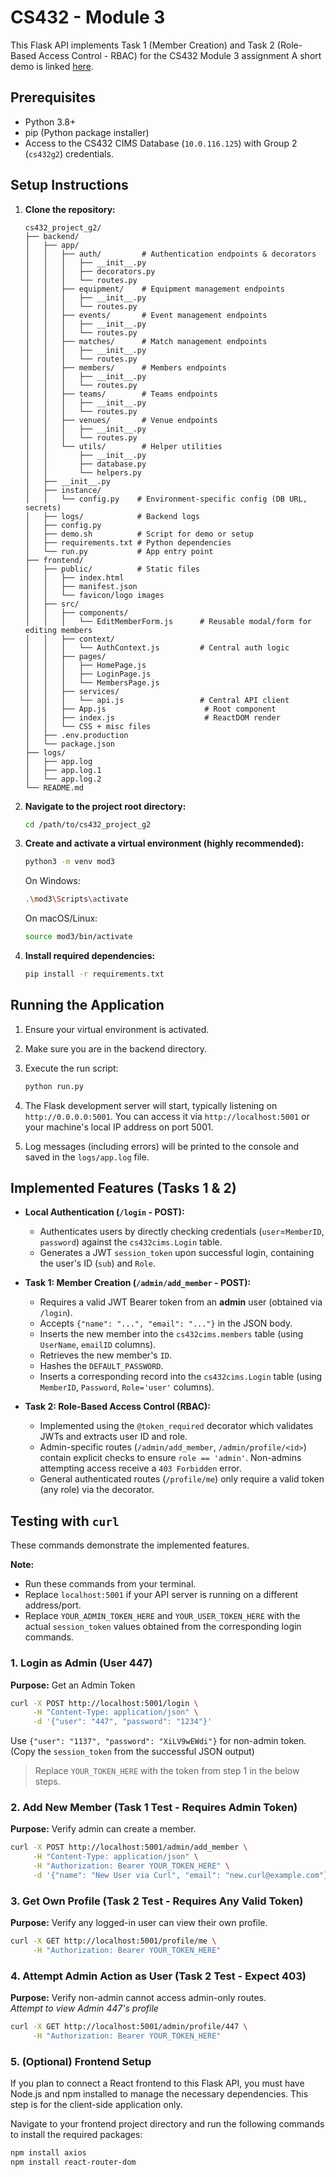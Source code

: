 # CS432 - Module 3 

This Flask API implements Task 1 (Member Creation) and Task 2 (Role-Based Access Control - RBAC) for the CS432 Module 3 assignment
A short demo is linked [here](https://youtu.be/tmyJm6wDxZ0?si=6SoHsK6UKPl0U3dr).

## Prerequisites

* Python 3.8+
* pip (Python package installer)
* Access to the CS432 CIMS Database (`10.0.116.125`) with Group 2 (`cs432g2`) credentials.

## Setup Instructions

1. **Clone the repository:**

   ```
   cs432_project_g2/
   ├── backend/
   │   ├── app/
   │   │   ├── auth/         # Authentication endpoints & decorators
   │   │   │   ├── __init__.py
   │   │   │   ├── decorators.py
   │   │   │   └── routes.py
   │   │   ├── equipment/    # Equipment management endpoints
   │   │   │   ├── __init__.py
   │   │   │   └── routes.py
   │   │   ├── events/       # Event management endpoints
   │   │   │   ├── __init__.py
   │   │   │   └── routes.py
   │   │   ├── matches/      # Match management endpoints
   │   │   │   ├── __init__.py
   │   │   │   └── routes.py
   │   │   ├── members/      # Members endpoints
   │   │   │   ├── __init__.py
   │   │   │   └── routes.py
   │   │   ├── teams/        # Teams endpoints
   │   │   │   ├── __init__.py
   │   │   │   └── routes.py
   │   │   ├── venues/       # Venue endpoints
   │   │   │   ├── __init__.py
   │   │   │   └── routes.py
   │   │   └── utils/        # Helper utilities
   │   │       ├── __init__.py
   │   │       ├── database.py
   │   │       └── helpers.py
   │   ├── __init__.py
   │   ├── instance/
   │   │   └── config.py    # Environment-specific config (DB URL, secrets)
   │   ├── logs/            # Backend logs
   │   ├── config.py
   │   ├── demo.sh          # Script for demo or setup
   │   ├── requirements.txt # Python dependencies
   │   └── run.py           # App entry point
   ├── frontend/
   │   ├── public/          # Static files
   │   │   ├── index.html
   │   │   ├── manifest.json
   │   │   └── favicon/logo images
   │   ├── src/
   │   │   ├── components/
   │   │   │   └── EditMemberForm.js      # Reusable modal/form for editing members
   │   │   ├── context/
   │   │   │   └── AuthContext.js         # Central auth logic
   │   │   ├── pages/
   │   │   │   ├── HomePage.js
   │   │   │   ├── LoginPage.js
   │   │   │   └── MembersPage.js
   │   │   ├── services/
   │   │   │   └── api.js                 # Central API client
   │   │   ├── App.js                      # Root component
   │   │   ├── index.js                    # ReactDOM render
   │   │   └── CSS + misc files
   │   ├── .env.production
   │   └── package.json
   ├── logs/
   │   ├── app.log
   │   ├── app.log.1
   │   └── app.log.2  
   └── README.md
   ```

2. **Navigate to the project root directory:**

   ```bash
   cd /path/to/cs432_project_g2
   ```

3. **Create and activate a virtual environment (highly recommended):**

   ```bash
   python3 -m venv mod3
   ```

   On Windows:

   ```bash
   .\mod3\Scripts\activate
   ```

   On macOS/Linux:

   ```bash
   source mod3/bin/activate
   ```

4. **Install required dependencies:**

   ```bash
   pip install -r requirements.txt
   ```

## Running the Application

1. Ensure your virtual environment is activated.
2. Make sure you are in the backend directory.
3. Execute the run script:

   ```bash
   python run.py
   ```

4. The Flask development server will start, typically listening on `http://0.0.0.0:5001`. You can access it via `http://localhost:5001` or your machine's local IP address on port 5001.
5. Log messages (including errors) will be printed to the console and saved in the `logs/app.log` file.

## Implemented Features (Tasks 1 & 2)

* **Local Authentication (`/login` - POST):**
  * Authenticates users by directly checking credentials (`user`=`MemberID`, `password`) against the `cs432cims.Login` table.
  * Generates a JWT `session_token` upon successful login, containing the user's ID (`sub`) and `Role`.

* **Task 1: Member Creation (`/admin/add_member` - POST):**
  * Requires a valid JWT Bearer token from an **admin** user (obtained via `/login`).
  * Accepts `{"name": "...", "email": "..."}` in the JSON body.
  * Inserts the new member into the `cs432cims.members` table (using `UserName`, `emailID` columns).
  * Retrieves the new member's `ID`.
  * Hashes the `DEFAULT_PASSWORD`.
  * Inserts a corresponding record into the `cs432cims.Login` table (using `MemberID`, `Password`, `Role='user'` columns).

* **Task 2: Role-Based Access Control (RBAC):**
  * Implemented using the `@token_required` decorator which validates JWTs and extracts user ID and role.
  * Admin-specific routes (`/admin/add_member`, `/admin/profile/<id>`) contain explicit checks to ensure `role == 'admin'`. Non-admins attempting access receive a `403 Forbidden` error.
  * General authenticated routes (`/profile/me`) only require a valid token (any role) via the decorator.

## Testing with `curl`

These commands demonstrate the implemented features.

**Note:**

* Run these commands from your terminal.
* Replace `localhost:5001` if your API server is running on a different address/port.
* Replace `YOUR_ADMIN_TOKEN_HERE` and `YOUR_USER_TOKEN_HERE` with the actual `session_token` values obtained from the corresponding login commands.

### 1. Login as Admin (User 447)  
**Purpose:** Get an Admin Token

```bash
curl -X POST http://localhost:5001/login \
     -H "Content-Type: application/json" \
     -d '{"user": "447", "password": "1234"}'
```

Use `{"user": "1137", "password": "XiLV9wEWdi"}` for non-admin token.  
(Copy the `session_token` from the successful JSON output)

> Replace `YOUR_TOKEN_HERE` with the token from step 1 in the below steps.

### 2. Add New Member (Task 1 Test - Requires Admin Token)  
**Purpose:** Verify admin can create a member.

```bash
curl -X POST http://localhost:5001/admin/add_member \
     -H "Content-Type: application/json" \
     -H "Authorization: Bearer YOUR_TOKEN_HERE" \
     -d '{"name": "New User via Curl", "email": "new.curl@example.com"}'
```

### 3. Get Own Profile (Task 2 Test - Requires Any Valid Token)  
**Purpose:** Verify any logged-in user can view their own profile.

```bash
curl -X GET http://localhost:5001/profile/me \
     -H "Authorization: Bearer YOUR_TOKEN_HERE"
```

### 4. Attempt Admin Action as User (Task 2 Test - Expect 403)  
**Purpose:** Verify non-admin cannot access admin-only routes.  
_Attempt to view Admin 447's profile_

```bash
curl -X GET http://localhost:5001/admin/profile/447 \
     -H "Authorization: Bearer YOUR_TOKEN_HERE"
```

### 5. (Optional) Frontend Setup

If you plan to connect a React frontend to this Flask API, you must have Node.js and npm installed to manage the necessary dependencies. This step is for the client-side application only.

Navigate to your frontend project directory and run the following commands to install the required packages:

```bash
npm install axios
npm install react-router-dom
```

